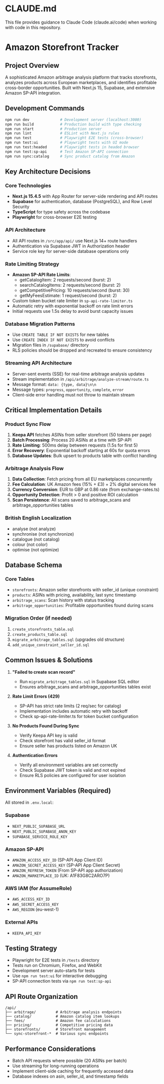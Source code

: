 # CLAUDE.md

This file provides guidance to Claude Code (claude.ai/code) when working with code in this repository.

# Amazon Storefront Tracker

## Project Overview
A sophisticated Amazon arbitrage analysis platform that tracks storefronts, analyzes products across European marketplaces, and identifies profitable cross-border opportunities. Built with Next.js 15, Supabase, and extensive Amazon SP-API integration.

## Development Commands
```bash
npm run dev              # Development server (localhost:3000)
npm run build            # Production build with type checking
npm run start            # Production server
npm run lint             # ESLint with Next.js rules
npm run test             # Playwright E2E tests (cross-browser)
npm run test:ui          # Playwright tests with UI mode
npm run test:headed      # Playwright tests in headed browser
npm run test:sp-api      # Test Amazon SP-API connection
npm run sync:catalog     # Sync product catalog from Amazon
```

## Key Architecture Decisions

### Core Technologies
- **Next.js 15.4.5** with App Router for server-side rendering and API routes
- **Supabase** for authentication, database (PostgreSQL), and Row Level Security
- **TypeScript** for type safety across the codebase
- **Playwright** for cross-browser E2E testing

### API Architecture
- All API routes in `/src/app/api/` use Next.js 14+ route handlers
- Authentication via Supabase JWT in Authorization header
- Service role key for server-side database operations only

### Rate Limiting Strategy
- **Amazon SP-API Rate Limits**: 
  - getCatalogItem: 2 requests/second (burst: 2)
  - searchCatalogItems: 2 requests/second (burst: 2)
  - getCompetitivePricing: 10 requests/second (burst: 30)
  - getMyFeesEstimate: 1 request/second (burst: 2)
- Custom token bucket rate limiter in `sp-api-rate-limiter.ts`
- Automatic retry with exponential backoff on rate limit errors
- Initial requests use 1.5s delay to avoid burst capacity issues

### Database Migration Patterns
- Use `CREATE TABLE IF NOT EXISTS` for new tables
- Use `CREATE INDEX IF NOT EXISTS` to avoid conflicts
- Migration files in `/supabase/` directory
- RLS policies should be dropped and recreated to ensure consistency

### Streaming API Architecture
- Server-sent events (SSE) for real-time arbitrage analysis updates
- Stream implementation in `/api/arbitrage/analyze-stream/route.ts`
- Message format: `data: {type, data}\n\n`
- Message types: `progress`, `opportunity`, `complete`, `error`
- Client-side error handling must not throw to maintain stream

## Critical Implementation Details

### Product Sync Flow
1. **Keepa API** fetches ASINs from seller storefront (50 tokens per page)
2. **Batch Processing**: Process 20 ASINs at a time with SP-API
3. **Rate Limiting**: 500ms delay between requests (1.5s for first 5)
4. **Error Recovery**: Exponential backoff starting at 60s for quota errors
5. **Database Updates**: Bulk upsert to products table with conflict handling

### Arbitrage Analysis Flow
1. **Data Collection**: Fetch pricing from all EU marketplaces concurrently
2. **Fee Calculation**: UK Amazon fees (15% + £3) + 2% digital services fee
3. **Currency Conversion**: EUR to GBP at 0.86 rate (from exchange-rates.ts)
4. **Opportunity Detection**: Profit > 0 and positive ROI calculation
5. **Scan Persistence**: All scans saved to arbitrage_scans and arbitrage_opportunities tables

### British English Localization
- analyse (not analyze)
- synchronise (not synchronize)
- catalogue (not catalog)
- colour (not color)
- optimise (not optimize)

## Database Schema

### Core Tables
- `storefronts`: Amazon seller storefronts with seller_id (unique constraint)
- `products`: ASINs with pricing, availability, last sync timestamp
- `arbitrage_scans`: Scan history with status tracking
- `arbitrage_opportunities`: Profitable opportunities found during scans

### Migration Order (if needed)
1. `create_storefronts_table.sql`
2. `create_products_table.sql`
3. `migrate_arbitrage_tables.sql` (upgrades old structure)
4. `add_unique_constraint_seller_id.sql`

## Common Issues & Solutions

1. **"Failed to create scan record"**
   - Run `migrate_arbitrage_tables.sql` in Supabase SQL editor
   - Ensures arbitrage_scans and arbitrage_opportunities tables exist

2. **Rate Limit Errors (429)**
   - SP-API has strict rate limits (2 req/sec for catalog)
   - Implementation includes automatic retry with backoff
   - Check sp-api-rate-limiter.ts for token bucket configuration

3. **No Products Found During Sync**
   - Verify Keepa API key is valid
   - Check storefront has valid seller_id format
   - Ensure seller has products listed on Amazon UK

4. **Authentication Errors**
   - Verify all environment variables are set correctly
   - Check Supabase JWT token is valid and not expired
   - Ensure RLS policies are configured for user isolation

## Environment Variables (Required)
All stored in `.env.local`:

### Supabase
- `NEXT_PUBLIC_SUPABASE_URL`
- `NEXT_PUBLIC_SUPABASE_ANON_KEY`
- `SUPABASE_SERVICE_ROLE_KEY`

### Amazon SP-API
- `AMAZON_ACCESS_KEY_ID` (SP-API App Client ID)
- `AMAZON_SECRET_ACCESS_KEY` (SP-API App Client Secret)
- `AMAZON_REFRESH_TOKEN` (From SP-API app authorization)
- `AMAZON_MARKETPLACE_ID` (UK: A1F83G8C2ARO7P)

### AWS IAM (for AssumeRole)
- `AWS_ACCESS_KEY_ID`
- `AWS_SECRET_ACCESS_KEY`
- `AWS_REGION` (eu-west-1)

### External APIs
- `KEEPA_API_KEY`

## Testing Strategy
- Playwright for E2E tests in `/tests` directory
- Tests run on Chromium, Firefox, and WebKit
- Development server auto-starts for tests
- Use `npm run test:ui` for interactive debugging
- SP-API connection tests via `npm run test:sp-api`

## API Route Organization
```
/api/
├── arbitrage/         # Arbitrage analysis endpoints
├── catalog/           # Amazon catalog item lookups
├── fees/              # Amazon fee calculations
├── pricing/           # Competitive pricing data
├── storefronts/       # Storefront management
└── sync-storefront-*  # Various sync endpoints
```

## Performance Considerations
- Batch API requests where possible (20 ASINs per batch)
- Use streaming for long-running operations
- Implement client-side caching for frequently accessed data
- Database indexes on asin, seller_id, and timestamp fields